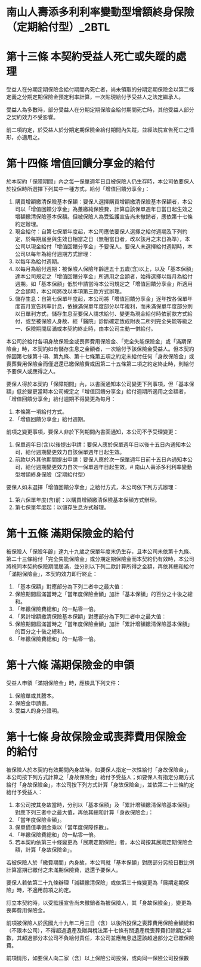 # 南山人壽添多利利率變動型增額終身保險（定期給付型）_2BTL

# 第十三條  本契約受益人死亡或失蹤的處理

受益人在分期定期保險金給付期間內死亡者，尚未領取的分期定期保險金以第二條定義之分期定期保險金預定利率計算，一次貼現給付予受益人之法定繼承人。

受益人為多數時，部分受益人在分期定期保險金給付期間死亡時，其他受益人部分之契約效力不受影響。

前二項約定，於受益人於分期定期保險金給付期間內失蹤，並經法院宣告死亡之情形，亦適用之。

# 第十四條  增值回饋分享金的給付

於本契約「保障期間」內之每一保單週年日且被保險人仍生存時，本公司依要保人於投保時所選擇下列其中一種方式，給付「增值回饋分享金」：

1. 購買增額繳清保險基本保額：要保人選擇購買增額繳清保險基本保額者，本公司以「增值回饋分享金」為躉繳純保險費，計算自該保單週年日當日起生效之增額繳清保險基本保額。但被保險人為受監護宣告尚未撤銷者，應依第十七條約定辦理。
2. 現金給付：自第七保單年度起，本公司應依要保人選擇之給付週期及下列約定，於每期屆至與生效日相當之日（無相當日者，改以該月之末日為準），本公司以現金給付「增值回饋分享金」予要保人。要保人未選擇給付週期時，本公司以每年為給付週期方式辦理：
1. 以每年為給付週期。
2. 以每月為給付週期：被保險人保險年齡達五十五歲(含)以上，以及「基本保額」達本公司規定之「增值回饋分享金」所適用之金額者，始得選擇以每月為給付週期。如「基本保額」低於申請當時本公司規定之「增值回饋分享金」所適用之金額時，本公司將改以本項第三款方式辦理。
3. 儲存生息：自第七保單年度起，本公司將「增值回饋分享金」逐年按各保單年度首月宣告利率計息，依據滿保單年度部分以年複利，而未滿保單年度部分則以日單利方式，儲存生息至要保人請求給付、變更為現金給付時依前款方式給付，或至被保險人身故、經「醫院」診斷確定致成附表二所列完全失能等級之一、保險期間屆滿或本契約終止時，由本公司主動一併給付。

本公司於給付各項身故保險金或喪葬費用保險金、「完全失能保險金」或「滿期保險金」時，本契約如有儲存生息之金額者，一次給付予該保險金受益人。但本契約係因第七條第十項、第九條、第十七條第五項之約定未給付任何「身故保險金」或喪葬費用保險金而僅退還已繳保險費或因第二十五條第二項之約定終止時，則給付予要保人或應得之人。

要保人得於本契約「保障期間」內，以書面通知本公司變更下列事項，但「基本保額」低於變更當時本公司規定之「增值回饋分享金」給付週期所適用之金額者，「增值回饋分享金」給付週期不得變更為每月：

1. 本條第一項給付方式。
2. 「增值回饋分享金」給付週期。

前項之變更事項，要保人非於下列期間內書面通知，本公司不予受理變更：

1. 保單週年日(含)以後提出申請：要保人應於保單週年日以後十五日內通知本公司，給付週期變更效力自該保單週年日起生效。
2. 前款以外其他期間提出申請：要保人應於次一保單週年日前十五日內通知本公司，給付週期變更效力自次一保單週年日起生效。# 南山人壽添多利利率變動型增額終身保險（定期給付型）

要保人如未選擇「增值回饋分享金」之給付方式，本公司依下列方式辦理：

1. 第六保單年度(含)前：以購買增額繳清保險基本保額方式辦理。
2. 第七保單年度起：以儲存生息方式辦理。

# 第十五條 滿期保險金的給付

被保險人「保險年齡」達九十九歲之保單年度末仍生存，且本公司未依第十九條、第二十三條給付「完全失能保險金」或分期定期保險金而本契約仍有效時，本公司將視同本契約保險期間屆滿，並分別以下列二款計算所得之金額，再依其總和給付「滿期保險金」，本契約效力即行終止：

1. 「基本保額」對應部分為下列二者中之最大值：
1. 保險期間屆滿當時之「當年度保險金額」加計「基本保額」的百分之十後之總和。
2. 「年繳保險費總和」的一點零一倍。
2. 「累計增額繳清保險基本保額」對應部分為下列二者中之最大值：
1. 保險期間屆滿當時之「當年度保險金額」加計「累計增額繳清保險基本保額」的百分之十後之總和。
2. 「年繳保險費總和」的一點零一倍。

# 第十六條 滿期保險金的申領

受益人申領「滿期保險金」時，應檢具下列文件：

1. 保險單或其謄本。
2. 保險金申請書。
3. 受益人的身分證明。

# 第十七條 身故保險金或喪葬費用保險金的給付

被保險人於本契約有效期間內身故時，如要保人指定一次性給付「身故保險金」，本公司按下列方式計算之「身故保險金」給付予受益人；如要保人有指定分期方式給付「身故保險金」，本公司按下列方式計算「身故保險金」，並依第二十三條約定給付予受益人：

1. 本公司按其身故當時，分別以「基本保額」及「累計增額繳清保險基本保額」對應下列三者中之最大值，再依其總和計算「身故保險金」：
1. 「當年度保險金額」。
2. 保單價值準備金乘以「當年度保障係數」。
3. 「年繳保險費總和」的一點零一倍。
2. 若本契約依第三十條變更為「展期定期保險」者，本公司按其展期定期保險金額，計算「身故保險金」。

若被保險人於「繳費期間」內身故，本公司就「基本保額」對應部分另按日數比例計算當期已繳付之未滿期保險費，退還予要保人。

要保人若依第二十九條辦理「減額繳清保險」或依第三十條變更為「展期定期保險」時，不適用前項之約定。

訂立本契約時，以受監護宣告尚未撤銷者為被保險人，其「身故保險金」，變更為喪葬費用保險金。

前項被保險人於民國九十九年二月三日（含）以後所投保之喪葬費用保險金額總和（不限本公司），不得超過遺產及贈與稅法第十七條有關遺產稅喪葬費扣除額之半數，其超過部分本公司不負給付責任，本公司並應無息退還該超過部分之已繳保險費。

前項情形，如要保人向二家（含）以上保險公司投保，或向同一保險公司投保數